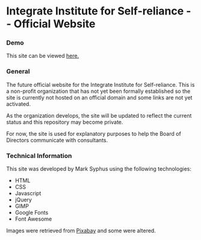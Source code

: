 # Integrate Institute for Self-reliance -- Official Website

### Demo
This site can be viewed [here.](https://github.com/msyphus/sri)

### General
The future official website for the Integrate Institute for Self-reliance.  This is a non-profit organization that has not yet been formally established so the site is currently not hosted on an official domain and some links are not yet activated.

As the organization develops, the site will be updated to reflect the current status and this repository may become private.

For now, the site is used for explanatory purposes to help the Board of Directors communicate with consultants.

### Technical Information
This site was developed by Mark Syphus using the following technologies:
* HTML
* CSS
* Javascript
* jQuery
* GIMP
* Google Fonts
* Font Awesome

Images were retrieved from [Pixabay](https://pixabay.com/) and some were altered.
